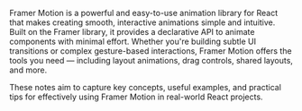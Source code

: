 Framer Motion is a powerful and easy-to-use animation library for React that makes creating smooth, interactive animations simple and intuitive. Built on the Framer library, it provides a declarative API to animate components with minimal effort. Whether you're building subtle UI transitions or complex gesture-based interactions, Framer Motion offers the tools you need — including layout animations, drag controls, shared layouts, and more.

These notes aim to capture key concepts, useful examples, and practical tips for effectively using Framer Motion in real-world React projects.